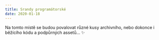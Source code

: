 ```yaml
---
title: Srandy programátorské
date: 2020-01-18
---
```

Na tomto místě se budou povalovat různé kusy archivního, nebo dokonce i běžícího kódu a podpůrných assetů... ✨